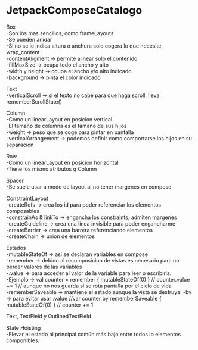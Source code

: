 # JetpackComposeCatalogo
Box<br>
-Son los mas sencillos, como frameLayouts<br>
-Se pueden anidar<br>
-Si no se le indica altura o anchura solo cogera lo que necesite, wrap_content<br>
-contentAligment -> permite alinear solo el contenido<br>
-fillMaxSize -> ocupa todo el ancho y alto<br>
-width y height -> ocupa el ancho y/o alto indicado<br>
-background -> pinta el color indicado<br>

Text<br>
-verticalScroll -> si el texto no cabe para que haga scroll, lleva rememberScrollState()

Column<br>
-Como un linearLayout en posicion vertical<br>
-El tamaño de columna es el tamaño de sus hijos<br>
-weight -> peso que se coge para pintar en pantalla<br>
-verticalArrangement -> podemos definir como comportarse los hijos en su separacion<br>

Row<br>
-Como un linearLayout en posicion horizontal<br>
-Tiene los mismo atributos q Column

Spacer<br>
-Se suele usar a modo de layout al no tener margenes en compose

ConstraintLayout<br>
-createRefs -> crea los id para poder referenciar los elementos composables<br>
-constrainAs & linkTo -> engancha los constraints, admiten margenes<br>
-createGuideline -> crea una linea invisible para poder engancharme<br>
-createBarrier -> crea una barrera referenciando elementos<br>
-createChain -> union de elementos<br>


Estados<br>
-mutableStateOf -> asi se declaran variables en compose<br>
-remember -> debido al recomposicion de vistas es necesario para no perder valores de las variables<br>
-.value -> para acceder al valor de la variable para leer o escribirla.<br>
-Ejemplo -> val counter = remember { mutableStateOf(0) } // counter.value += 1 // aunque no nos guarda si se rota pantalla por el ciclo de vida<br>
-rememberSaveable -> mantiene el estado aunque la vista se destruya.
-by -> para evitar usar .value //var counter by rememberSaveable { mutableStateOf(0) } // counter += 1

Text, TextField y OutlinedTextField<br>

State Hoisting<br>
-Elevar el estado al principal común más bajo entre todos lo elementos componibles.

